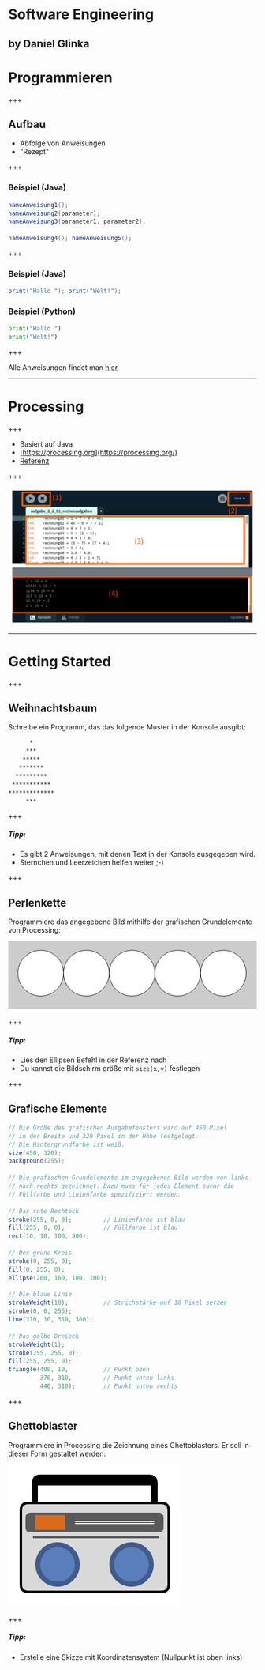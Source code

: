 # Software Engineering
by Daniel Glinka
---

# Programmieren

+++

## Aufbau

- Abfolge von Anweisungen
- "Rezept"

+++

### Beispiel (Java)

```Java
nameAnweisung1();
nameAnweisung2(parameter);
nameAnweisung3(parameter1, parameter2);

nameAnweisung4(); nameAnweisung5(); 
```

+++

### Beispiel (Java)

```java
print("Hallo "); print("Welt!");

```
### Beispiel (Python)

```python
print("Hallo ")
print("Welt!")

```
+++

Alle Anweisungen findet man [hier](https://processing.org/reference/)

---

# Processing

+++

- Basiert auf Java
- [https://processing.org](https://processing.org/)
- [Referenz](https://processing.org/reference/)

+++

![Processing UI](assets/img/Processing_UI.png)

---

# Getting Started

+++

## Weihnachtsbaum

Schreibe ein Programm, das das folgende Muster in der Konsole ausgibt:

```bash
      *
     ***
    *****
   *******
  *********
 ***********
*************
     ***
```

+++

##### Tipp:
- Es gibt 2 Anweisungen, mit denen Text in der Konsole ausgegeben wird.
- Sternchen und Leerzeichen helfen weiter ;-)

+++

## Perlenkette

Programmiere das angegebene Bild mithilfe der grafischen Grundelemente von Processing:

![Perlenkette](assets/img/Perlenkette.png)

+++

##### Tipp:
- Lies den Ellipsen Befehl in der Referenz nach
- Du kannst die Bildschirm größe mit `size(x,y)` festlegen

+++

## Grafische Elemente

```java
// Die Größe des grafischen Ausgabefensters wird auf 450 Pixel
// in der Breite und 320 Pixel in der Höhe festgelegt.
// Die Hintergrundfarbe ist weiß.
size(450, 320);
background(255);

// Die grafischen Grundelemente im angegebenen Bild werden von links
// nach rechts gezeichnet. Dazu muss für jedes Element zuvor die
// Füllfarbe und Linienfarbe spezifiziert werden.

// Das rote Rechteck
stroke(255, 0, 0);         // Linienfarbe ist blau
fill(255, 0, 0);           // Füllfarbe ist blau
rect(10, 10, 100, 300);

// Der grüne Kreis
stroke(0, 255, 0);
fill(0, 255, 0);
ellipse(200, 160, 100, 100);

// Die blaue Linie
strokeWeight(10);          // Strichstärke auf 10 Pixel setzen
stroke(0, 0, 255);
line(310, 10, 310, 300);

// Das gelbe Dreieck
strokeWeight(1);
stroke(255, 255, 0);
fill(255, 255, 0);
triangle(400, 10,          // Punkt oben
         370, 310,         // Punkt unten links
         440, 310);        // Punkt unten rechts

```
+++

## Ghettoblaster

Programmiere in Processing die Zeichnung eines Ghettoblasters. Er soll in dieser Form gestaltet werden:

![Ghettoblaster](assets/img/Ghettoblaster.png)

+++

##### Tipp:
- Erstelle eine Skizze mit Koordinatensystem (Nullpunkt ist oben links)
